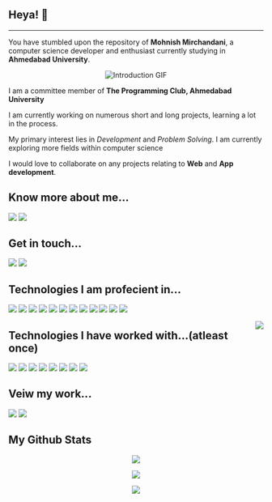 ## Heya! 👋
---

You have stumbled upon the repository of **Mohnish Mirchandani**, a computer science developer and enthusiast currently studying in **Ahmedabad University**.
<p align="center">
<img src="https://media.giphy.com/media/qgQUggAC3Pfv687qPC/giphy.gif" alt="Introduction GIF"/>
</p>



I am a committee member of **The Programming Club, Ahmedabad University**

I am currently working on numerous short and long projects, learning a lot in the process. 

My primary interest lies in *Development* and *Problem Solving*. I am currently exploring more fields within computer science

I would love to collaborate on any projects relating to **Web** and **App development**. 

## Know more about me...
<a href="https://github.com/mirchandani-mohnish"><img src="https://img.shields.io/badge/github-%23121011.svg?style=for-the-badge&logo=github&logoColor=white"/></a>
<a href="www.linkedin.com/in/mohnishmirchandani"><img src="https://img.shields.io/badge/linkedin-%230077B5.svg?style=for-the-badge&logo=linkedin&logoColor=white"/></a>



## Get in touch...
<a href="https://github.com/mirchandani-mohnish"><img src="https://img.shields.io/badge/Gmail-D14836?style=for-the-badge&logo=gmail&logoColor=white"/></a>
<a href="www.linkedin.com/in/mohnishmirchandani"><img src="https://img.shields.io/badge/linkedin-%230077B5.svg?style=for-the-badge&logo=linkedin&logoColor=white"/></a>

## Technologies I am profecient in...

<p float="left">
<img src="https://img.shields.io/badge/c%20-%2300599C.svg?&style=for-the-badge&logo=c&logoColor=white"/>
<img src="https://img.shields.io/badge/c++%20-%2300599C.svg?&style=for-the-badge&logo=c%2B%2B&ogoColor=white"/>
<img src="https://img.shields.io/badge/node.js%20-%2343853D.svg?&style=for-the-badge&logo=node.js&logoColor=white" />
<img src="https://img.shields.io/badge/javascript%20-%23323330.svg?&style=for-the-badge&logo=javascript&logoColor=%23F7DF1E"/>
<img src="https://img.shields.io/badge/html5%20-%23E34F26.svg?&style=for-the-badge&logo=html5&logoColor=white"/>
<img src="https://img.shields.io/badge/css3%20-%231572B6.svg?&style=for-the-badge&logo=css3&logoColor=white"/>
<img src="https://img.shields.io/badge/python%20-%2314354C.svg?&style=for-the-badge&logo=python&logoColor=white"/>
<img src="https://img.shields.io/badge/bootstrap%20-%23563D7C.svg?&style=for-the-badge&logo=bootstrap&logoColor=white"/>
<img src="https://img.shields.io/badge/git%20-%23F05033.svg?&style=for-the-badge&logo=git&logoColor=white"/>
<img src="https://img.shields.io/badge/Ubuntu-E95420?style=for-the-badge&logo=ubuntu&logoColor=white"/>
<img src="https://img.shields.io/badge/Linux-FCC624?style=for-the-badge&logo=linux&logoColor=black"/>
<img src="https://img.shields.io/badge/Arduino-00979D?style=for-the-badge&logo=Arduino&logoColor=white"/>
 

</p>
<img src="https://github-readme-stats.vercel.app/api/top-langs?username=mirchandani-mohnish&show_icons=true&locale=en&layout=compact&hide_border=true&theme=radical" align="right" />


## Technologies I have worked with...(atleast once)

<p float="left">
  <img src="https://img.shields.io/badge/Jupyter-F37626.svg?&style=for-the-badge&logo=Jupyter&logoColor=white"/>
  <img src="https://img.shields.io/badge/Markdown-000000?style=for-the-badge&logo=markdown&logoColor=white"/>
  <img src="https://img.shields.io/badge/React-20232A?style=for-the-badge&logo=react&logoColor=61DAFB"/>
  <img src="https://img.shields.io/badge/styled--components-DB7093?style=for-the-badge&logo=styled-components&logoColor=white"/> 
  
  <img src="https://img.shields.io/badge/Django-092E20?style=for-the-badge&logo=django&logoColor=green"/>
  <img src="https://img.shields.io/badge/Xampp-F37623?style=for-the-badge&logo=xampp&logoColor=white"/>
  <img src="https://img.shields.io/badge/gradle-02303A?style=for-the-badge&logo=gradle&logoColor=white"/>
  <img src="https://img.shields.io/badge/Heroku-430098?style=for-the-badge&logo=heroku&logoColor=white"/>
  
</p>
  




## Veiw my work...
<a href="https://github.com/mirchandani-mohnish"><img src="https://img.shields.io/badge/github-%23121011.svg?style=for-the-badge&logo=github&logoColor=white"/></a>
<a href="https://auth.geeksforgeeks.org/user/mirchandanimohnish03/articles"><img src="https://img.shields.io/badge/GeeksforGeeks-298D46?style=for-the-badge&logo=geeksforgeeks&logoColor=white"/></a>




## My Github Stats

<p align="center">
  <img src="https://github-profile-trophy.vercel.app/?username=mirchandani-mohnish&margin-w=5&theme=radical"/>
</p>

<p align="center">
  <img src="https://github-readme-stats.vercel.app/api?username=mirchandani-mohnish&hide_border=true&count_private=true&show_icons=true&theme=radical"/>
</p>

<p align="center">
  <img src="https://github-profile-summary-cards.vercel.app/api/cards/profile-details?username=mirchandani-mohnish&theme=github_dark"/>
</p>






<!--
**mirchandani-mohnish/mirchandani-mohnish** is a ✨ _special_ ✨ repository because its `README.md` (this file) appears on your GitHub profile.

Here are some ideas to get you started:

- 🔭 I’m currently working on ...
- 🌱 I’m currently learning ...
- 👯 I’m looking to collaborate on ...
- 🤔 I’m looking for help with ...
- 💬 Ask me about ...
- 📫 How to reach me: ...
- 😄 Pronouns: ...
- ⚡ Fun fact: ...
-->
